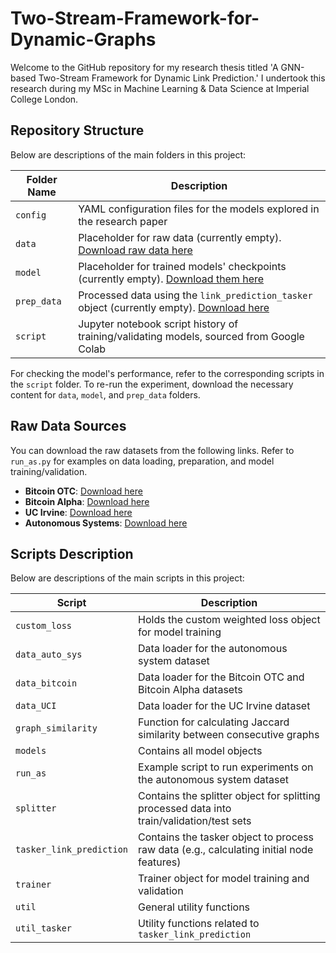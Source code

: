 # Two-Stream-Framework-for-Dynamic-Graphs
Welcome to the GitHub repository for my research thesis titled 'A GNN-based Two-Stream Framework for Dynamic Link Prediction.' I undertook this research during my MSc in Machine Learning & Data Science at Imperial College London.

## Repository Structure
Below are descriptions of the main folders in this project:

| Folder Name | Description |
|-------------|-------------|
| `config` | YAML configuration files for the models explored in the research paper |
| `data` | Placeholder for raw data (currently empty). [Download raw data here](https://drive.google.com/file/d/1_vP6kPl_Sg1_I8JlLtk3WtSaHEMJenfU/view?usp=drive_link) |
| `model` | Placeholder for trained models' checkpoints (currently empty). [Download them here](https://drive.google.com/file/d/1_vP6kPl_Sg1_I8JlLtk3WtSaHEMJenfU/view?usp=drive_link) |
| `prep_data` | Processed data using the `link_prediction_tasker` object (currently empty). [Download here](https://drive.google.com/file/d/1igNNj-REZ4gxomnfvfiGQqZeObF2NVVM/view?usp=sharing) |
| `script` | Jupyter notebook script history of training/validating models, sourced from Google Colab |

For checking the model's performance, refer to the corresponding scripts in the `script` folder. To re-run the experiment, download the necessary content for `data`, `model`, and `prep_data` folders.

## Raw Data Sources
You can download the raw datasets from the following links. Refer to `run_as.py` for examples on data loading, preparation, and model training/validation.

- **Bitcoin OTC**: [Download here](http://snap.stanford.edu/data/soc-sign-bitcoin-otc.html)
- **Bitcoin Alpha**: [Download here](http://snap.stanford.edu/data/soc-sign-bitcoin-alpha.html)
- **UC Irvine**: [Download here](http://konect.uni-koblenz.de/networks/opsahl-ucsocial)
- **Autonomous Systems**: [Download here](http://snap.stanford.edu/data/as-733.html)

## Scripts Description
Below are descriptions of the main scripts in this project:

| Script | Description |
|--------|-------------|
| `custom_loss` | Holds the custom weighted loss object for model training |
| `data_auto_sys` | Data loader for the autonomous system dataset |
| `data_bitcoin` | Data loader for the Bitcoin OTC and Bitcoin Alpha datasets |
| `data_UCI` | Data loader for the UC Irvine dataset |
| `graph_similarity` | Function for calculating Jaccard similarity between consecutive graphs |
| `models` | Contains all model objects |
| `run_as` | Example script to run experiments on the autonomous system dataset |
| `splitter` | Contains the splitter object for splitting processed data into train/validation/test sets |
| `tasker_link_prediction` | Contains the tasker object to process raw data (e.g., calculating initial node features) |
| `trainer` | Trainer object for model training and validation |
| `util` | General utility functions |
| `util_tasker` | Utility functions related to `tasker_link_prediction` |
